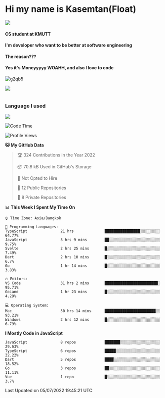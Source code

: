 # Hi my name is Kasemtan(Float)
![](https://64.media.tumblr.com/9c2a8f831efe8da556ffbf89cebb52c9/b86c1ab833a37e32-93/s1280x1920/d000dc22f75df64be2bc150f5fa69c4f6df6bb07.gifv)
#### CS student at KMUTT
#### I'm developer who want to be better at software engineering
#### The reason???
#### Yes it's Moneyyyyy WOAHH, and also I love to code
![g2qb5](https://user-images.githubusercontent.com/69688279/175812510-9235eaf7-72f7-40d3-b163-56efa9aa5c6b.gif)


[![](https://github-readme-stats.vercel.app/api?username=FloatKasemtan&show_icons=true&theme=nightowl)]()
#
### Language I used
[![](https://github-readme-stats.vercel.app/api/top-langs/?username=FloatKasemtan&layout=compact&theme=nightowl)]()
<!--START_SECTION:waka-->
![Code Time](http://img.shields.io/badge/Code%20Time-559%20hrs%204%20mins-blue)

![Profile Views](http://img.shields.io/badge/Profile%20Views-12-blue)

**🐱 My GitHub Data** 

> 🏆 324 Contributions in the Year 2022
 > 
> 📦 70.8 kB Used in GitHub's Storage 
 > 
> 🚫 Not Opted to Hire
 > 
> 📜 12 Public Repositories 
 > 
> 🔑 8 Private Repositories  
 > 
📊 **This Week I Spent My Time On** 

```text
⌚︎ Time Zone: Asia/Bangkok

💬 Programming Languages: 
TypeScript               21 hrs              ████████████████░░░░░░░░░   64.77% 
JavaScript               3 hrs 9 mins        ██░░░░░░░░░░░░░░░░░░░░░░░   9.75% 
Svelte                   2 hrs 25 mins       █░░░░░░░░░░░░░░░░░░░░░░░░   7.49% 
Dart                     2 hrs 10 mins       █░░░░░░░░░░░░░░░░░░░░░░░░   6.7% 
Go                       1 hr 14 mins        █░░░░░░░░░░░░░░░░░░░░░░░░   3.83%

🔥 Editors: 
VS Code                  31 hrs 2 mins       ████████████████████████░   95.71% 
GoLand                   1 hr 23 mins        █░░░░░░░░░░░░░░░░░░░░░░░░   4.29%

💻 Operating System: 
Mac                      30 hrs 14 mins      ███████████████████████░░   93.21% 
Windows                  2 hrs 12 mins       █░░░░░░░░░░░░░░░░░░░░░░░░   6.79%

```

**I Mostly Code in JavaScript** 

```text
JavaScript               8 repos             ███████░░░░░░░░░░░░░░░░░░   29.63% 
TypeScript               6 repos             █████░░░░░░░░░░░░░░░░░░░░   22.22% 
Dart                     5 repos             ████░░░░░░░░░░░░░░░░░░░░░   18.52% 
Go                       3 repos             ██░░░░░░░░░░░░░░░░░░░░░░░   11.11% 
Vue                      1 repo              █░░░░░░░░░░░░░░░░░░░░░░░░   3.7%

```



 Last Updated on 05/07/2022 19:45:21 UTC
<!--END_SECTION:waka-->
<!--
**FloatKasemtan/FloatKasemtan** is a ✨ _special_ ✨ repository because its `README.md` (this file) appears on your GitHub profile.

Here are some ideas to get you started:

- 🔭 I’m currently working on ...
- 🌱 I’m currently learning ...
- 👯 I’m looking to collaborate on ...
- 🤔 I’m looking for help with ...
- 💬 Ask me about ...
- 📫 How to reach me: ...
- 😄 Pronouns: ...
- ⚡ Fun fact: ...
-->
